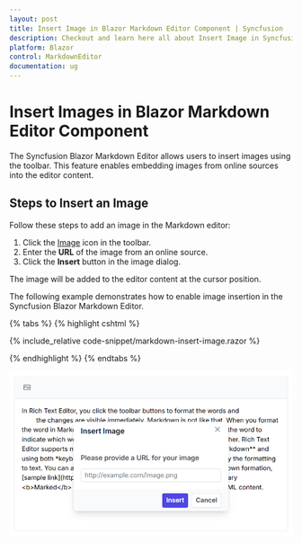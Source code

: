 ```yaml
---
layout: post
title: Insert Image in Blazor Markdown Editor Component | Syncfusion
description: Checkout and learn here all about Insert Image in Syncfusion Blazor Markdown Editor component and more.
platform: Blazor
control: MarkdownEditor
documentation: ug
---
```


# Insert Images in Blazor Markdown Editor Component

The Syncfusion Blazor Markdown Editor allows users to insert images using the toolbar. This feature enables embedding images from online sources into the editor content.

## Steps to Insert an Image  

Follow these steps to add an image in the Markdown editor:

1. Click the [Image](https://help.syncfusion.com/cr/blazor/Syncfusion.Blazor.RichTextEditor.RichTextEditorImageSettings.html) icon in the toolbar.
2. Enter the **URL** of the image from an online source.
3. Click the **Insert** button in the image dialog.

The image will be added to the editor content at the cursor position.

The following example demonstrates how to enable image insertion in the Syncfusion Blazor Markdown Editor.

{% tabs %}
{% highlight cshtml %}

{% include_relative code-snippet/markdown-insert-image.razor %}

{% endhighlight %}
{% endtabs %}

![Blazor Markdown Editor markdown image](./images/blazor-markdowneditor-markdown-image.png)